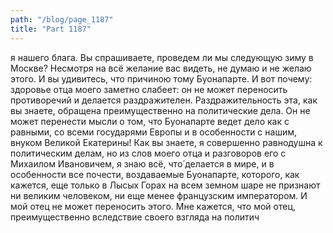 ```yaml
---
path: "/blog/page_1187"
title: "Part 1187"
---
```


я нашего блага. Вы спрашиваете, проведем ли мы следующую зиму в Москве? Несмотря на всё желание вас видеть, не думаю и не желаю этого. И вы удивитесь, что причиною тому Буонапарте. И вот почему: здоровье отца моего заметно слабеет: он не может переносить противоречий и делается раздражителен. Раздражительность эта, как вы знаете, обращена преимущественно на политические дела. Он не может перенести мысли о том, что Буонапарте ведет дело как с равными, со всеми государями Европы и в особенности с нашим, внуком Великой Екатерины! Как вы знаете, я совершенно равнодушна к политическим делам, но из слов моего отца и разговоров его с Михаилом Ивановичем, я знаю всё, что́ делается в мире, и в особенности все почести, воздаваемые Буонапарте, которого, как кажется, еще только в Лысых Горах на всем земном шаре не признают ни великим человеком, ни еще менее французским императором. И мой отец не может переносить этого. Мне кажется, что мой отец, преимущественно вследствие своего взгляда на политич
